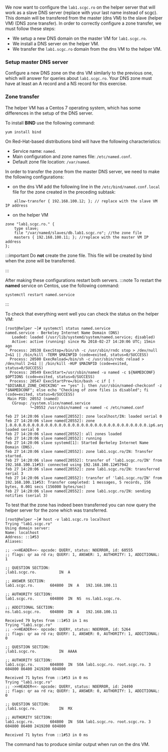 We now want to configure the `lab1.scgc.ro` on the helper server that will work as a slave DNS server
(replace with your last name instead of scgc).
This domain will be transfered from the master (dns VM) to the slave (helper VM) (DNS zone transfer).
In order to correctly configure a zone transfer, we must follow these steps:
  - We setup a new DNS domain on the master VM for `lab1.scgc.ro`.
  - We install a DNS server on the helper VM.
  - We transfer the `lab1.scgc.ro` domain from the dns VM to the helper VM.

### Setup master DNS server

Configure a new DNS zone on the dns VM similarly to the previous one,
which will answer for queries about `lab1.scgc.ro`.
Your DNS zone must have at least an A record and a NS record for this exercise.

### Zone transfer

The helper VM has a Centos 7 operating system, which has some differences in the setup of the DNS server.

To install **BIND** use the following command:
```
yum install bind
```

On Red-Hat-based distributions bind will have the following characteristics:
  * Service name: `named`.
  * Main configuration and zone names file: `/etc/named.conf`.
  * Default zone file location: `/var/named`.

In order to transfer the zone from the master DNS server, we need to make the following configurations:
  * on the dns VM add the following line in the `/etc/bind/named.conf.local` file for the zone created in the preceding subtask:
```
    allow-transfer { 192.168.100.12; }; // replace with the slave VM IP address
```
  * on the helper VM
```
zone "lab1.scgc.ro." {
    type slave;
    file "/var/named/slaves/db.lab1.scgc.ro"; //the zone file
    masters { 192.168.100.11; }; //replace with the master VM IP address
};
```

:::important
Do **not** create the zone file. This file will be created by bind when the zone will be transferred.

:::

After making these configurations restart both servers.
:::note
To restart the **named** service on Centos, use the following command:
```
systemctl restart named.service
```

:::

To check that everything went well you can check the status on the helper VM:
```
[root@helper ~]# systemctl status named.service
named.service - Berkeley Internet Name Domain (DNS)
   Loaded: loaded (/usr/lib/systemd/system/named.service; disabled)
   Active: active (running) since Ma 2018-02-27 14:20:06 UTC; 15min ago
  Process: 20538 ExecStop=/bin/sh -c /usr/sbin/rndc stop > /dev/null 2>&1 || /bin/kill -TERM $MAINPID (code=exited, status=0/SUCCESS)
  Process: 20500 ExecReload=/bin/sh -c /usr/sbin/rndc reload > /dev/null 2>&1 || /bin/kill -HUP $MAINPID (code=exited, status=0/SUCCESS)
  Process: 20549 ExecStart=/usr/sbin/named -u named -c ${NAMEDCONF} $OPTIONS (code=exited, status=0/SUCCESS)
  Process: 20547 ExecStartPre=/bin/bash -c if [ ! "$DISABLE_ZONE_CHECKING" == "yes" ]; then /usr/sbin/named-checkconf -z "$NAMEDCONF"; else echo "Checking of zone files is disabled"; fi (code=exited, status=0/SUCCESS)
 Main PID: 20552 (named)
   CGroup: /system.slice/named.service
           └─20552 /usr/sbin/named -u named -c /etc/named.conf

feb 27 14:20:06 slave named[20552]: zone localhost/IN: loaded serial 0
feb 27 14:20:06 slave named[20552]: zone 1.0.0.0.0.0.0.0.0.0.0.0.0.0.0.0.0.0.0.0.0.0.0.0.0.0.0.0.0.0.0.0.ip6.arpa/IN: loaded serial 0
feb 27 14:20:06 slave named[20552]: all zones loaded
feb 27 14:20:06 slave named[20552]: running
feb 27 14:20:06 slave systemd[1]: Started Berkeley Internet Name Domain (DNS).
feb 27 14:20:06 slave named[20552]: zone lab1.scgc.ro/IN: Transfer started.
feb 27 14:20:06 slave named[20552]: transfer of 'lab1.scgc.ro/IN' from 192.168.100.11#53: connected using 192.168.100.12#57942
feb 27 14:20:06 slave named[20552]: zone lab1.scgc.ro/IN: transferred serial 3
feb 27 14:20:06 slave named[20552]: transfer of 'lab1.scgc.ro/IN' from 192.168.100.11#53: Transfer completed: 1 messages, 5 records, 156 bytes, 0.001 secs (156000 bytes/sec)
feb 27 14:20:06 slave named[20552]: zone lab1.scgc.ro/IN: sending notifies (serial 3)
```

To test that the zone has indeed been transferred you can now query the helper server for the zone which was transferred.
```
[root@helper ~]# host -v lab1.scgc.ro localhost
Trying "lab1.scgc.ro"
Using domain server:
Name: localhost
Address: ::1#53
Aliases:

;; ->>HEADER<<- opcode: QUERY, status: NOERROR, id: 60555
;; flags: qr aa rd ra; QUERY: 1, ANSWER: 1, AUTHORITY: 1, ADDITIONAL: 1

;; QUESTION SECTION:
;lab1.scgc.ro.			IN	A

;; ANSWER SECTION:
lab1.scgc.ro.		604800	IN	A	192.168.100.11

;; AUTHORITY SECTION:
lab1.scgc.ro.		604800	IN	NS	ns.lab1.scgc.ro.

;; ADDITIONAL SECTION:
ns.lab1.scgc.ro.	604800	IN	A	192.168.100.11

Received 79 bytes from ::1#53 in 1 ms
Trying "lab1.scgc.ro"
;; ->>HEADER<<- opcode: QUERY, status: NOERROR, id: 5264
;; flags: qr aa rd ra; QUERY: 1, ANSWER: 0, AUTHORITY: 1, ADDITIONAL: 0

;; QUESTION SECTION:
;lab1.scgc.ro.			IN	AAAA

;; AUTHORITY SECTION:
lab1.scgc.ro.		604800	IN	SOA	lab1.scgc.ro. root.scgc.ro. 3 604800 86400 2419200 604800

Received 71 bytes from ::1#53 in 0 ms
Trying "lab1.scgc.ro"
;; ->>HEADER<<- opcode: QUERY, status: NOERROR, id: 24490
;; flags: qr aa rd ra; QUERY: 1, ANSWER: 0, AUTHORITY: 1, ADDITIONAL: 0

;; QUESTION SECTION:
;lab1.scgc.ro.			IN	MX

;; AUTHORITY SECTION:
lab1.scgc.ro.		604800	IN	SOA	lab1.scgc.ro. root.scgc.ro. 3 604800 86400 2419200 604800

Received 71 bytes from ::1#53 in 0 ms
```

The command has to produce similar output when run on the dns VM.

